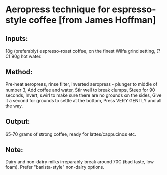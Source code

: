 # Aeropress technique for espresso-style coffee [from James Hoffman]

## Inputs:
18g (preferably) espresso-roast coffee, on the finest Wilfa grind setting,
(?C) 90g hot water.

## Method:
Pre-heat aeropress, rinse filter,
Inverted aeropress - plunger to middle of number 3,
Add coffee and water,
Stir well to break clumps,
Steep for 90 seconds,
Invert, swirl to make sure there are no grounds on the sides,
Give it a second for grounds to settle at the bottom,
Press VERY GENTLY and all the way.

## Output:
65-70 grams of strong coffee, ready for lattes/cappucinos etc.

## Note: 
Dairy and non-dairy milks irreparably break around 70C (bad taste, low foam).
Prefer "barista-style" non-dairy options.
